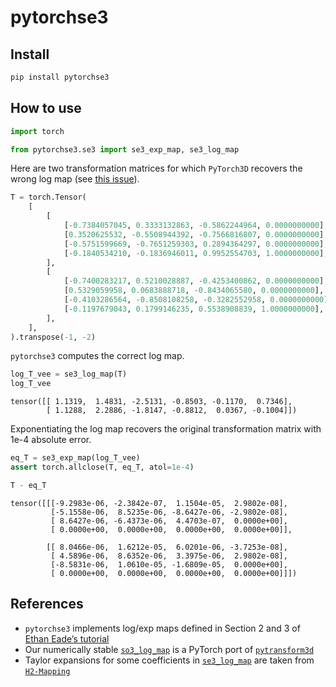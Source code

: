 # pytorchse3

<!-- WARNING: THIS FILE WAS AUTOGENERATED! DO NOT EDIT! -->

## Install

``` sh
pip install pytorchse3
```

## How to use

``` python
import torch

from pytorchse3.se3 import se3_exp_map, se3_log_map
```

Here are two transformation matrices for which `PyTorch3D` recovers the
wrong log map (see [this
issue](https://github.com/facebookresearch/pytorch3d/issues/1609?notification_referrer_id=NT_kwDOAcYOvLM3MzY1NTAxMTY0OjI5NzU3MTE2#issuecomment-1839450529)).

``` python
T = torch.Tensor(
    [
        [
            [-0.7384057045, 0.3333132863, -0.5862244964, 0.0000000000],
            [0.3520625532, -0.5508944392, -0.7566816807, 0.0000000000],
            [-0.5751599669, -0.7651259303, 0.2894364297, 0.0000000000],
            [-0.1840534210, -0.1836946011, 0.9952554703, 1.0000000000],
        ],
        [
            [-0.7400283217, 0.5210028887, -0.4253400862, 0.0000000000],
            [0.5329059958, 0.0683888718, -0.8434065580, 0.0000000000],
            [-0.4103286564, -0.8508108258, -0.3282552958, 0.0000000000],
            [-0.1197679043, 0.1799146235, 0.5538908839, 1.0000000000],
        ],
    ],
).transpose(-1, -2)
```

`pytorchse3` computes the correct log map.

``` python
log_T_vee = se3_log_map(T)
log_T_vee
```

    tensor([[ 1.1319,  1.4831, -2.5131, -0.8503, -0.1170,  0.7346],
            [ 1.1288,  2.2886, -1.8147, -0.8812,  0.0367, -0.1004]])

Exponentiating the log map recovers the original transformation matrix
with 1e-4 absolute error.

``` python
eq_T = se3_exp_map(log_T_vee)
assert torch.allclose(T, eq_T, atol=1e-4)
```

``` python
T - eq_T
```

    tensor([[[-9.2983e-06, -2.3842e-07,  1.1504e-05,  2.9802e-08],
             [-5.1558e-06,  8.5235e-06, -8.6427e-06, -2.9802e-08],
             [ 8.6427e-06, -6.4373e-06,  4.4703e-07,  0.0000e+00],
             [ 0.0000e+00,  0.0000e+00,  0.0000e+00,  0.0000e+00]],

            [[ 8.0466e-06,  1.6212e-05,  6.0201e-06, -3.7253e-08],
             [ 4.5896e-06,  8.6352e-06,  3.3975e-06,  2.9802e-08],
             [-8.5831e-06,  1.0610e-05, -1.6809e-05,  0.0000e+00],
             [ 0.0000e+00,  0.0000e+00,  0.0000e+00,  0.0000e+00]]])

## References

- `pytorchse3` implements log/exp maps defined in Section 2 and 3 of
  [Ethan Eade’s tutorial](https://ethaneade.com/lie.pdf)
- Our numerically stable
  [`so3_log_map`](https://vivekg.dev/pytorchse3/so3.html#so3_log_map) is
  a PyTorch port of
  [`pytransform3d`](https://github.com/dfki-ric/pytransform3d/blob/c45e817c4a7960108afe9f5259542c8376c0e89a/pytransform3d/rotations/_conversions.py#L1719-L1787)
- Taylor expansions for some coefficients in
  [`se3_log_map`](https://vivekg.dev/pytorchse3/se3.html#se3_log_map)
  are taken from
  [`H2-Mapping`](https://github.com/SYSU-STAR/H2-Mapping/blob/11b8ab15f3302ccb2b4b3d2b30f76d86dcfcde2c/mapping/src/se3pose.py#L89-L118)
